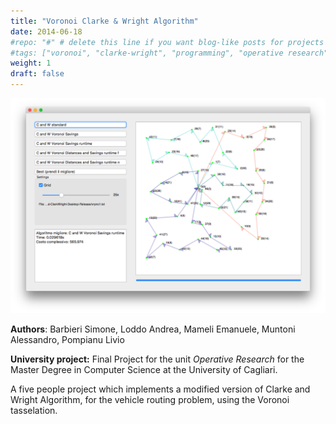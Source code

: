 ```yaml
---
title: "Voronoi Clarke & Wright Algorithm"
date: 2014-06-18
#repo: "#" # delete this line if you want blog-like posts for projects
#tags: ["voronoi", "clarke-wright", "programming", "operative research"]
weight: 1
draft: false
---
```


![](/resources/portfolio-img/voronoi-clarke-wright.png)

**Authors**: Barbieri Simone, Loddo Andrea, Mameli Emanuele, Muntoni Alessandro, Pompianu Livio

**University project:** Final Project for the unit *Operative Research* for the Master Degree in Computer Science at the University of Cagliari.

A five people project which implements a modified version of Clarke and Wright Algorithm, for the vehicle routing problem, using the Voronoi tasselation.